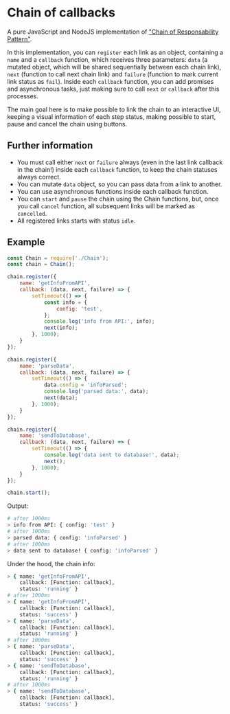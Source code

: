# Chain of callbacks

A pure JavaScript and NodeJS implementation of ["Chain of Responsability Pattern"](https://refactoring.guru/design-patterns/chain-of-responsibility).

In this implementation, you can `register` each link as an object, containing a `name` and a `callback` function, which receives three parameters: `data` (a mutated object, which will be shared sequentially between each chain link), `next` (function to call next chain link) and `failure` (function to mark current link status as `fail`). Inside each `callback` function, you can add promises and asynchronous tasks, just making sure to call `next` or `callback` after this processes.

The main goal here is to make possible to link the chain to an interactive UI, keeping a visual information of each step status, making possible to start, pause and cancel the chain using buttons.

## Further information
- You must call either `next` or `failure` always (even in the last link callback in the chain!) inside each `callback` function, to keep the chain statuses always correct.
- You can mutate `data` object, so you can pass data from a link to another.
- You can use asynchronous functions inside each callback function.
- You can `start` and `pause` the chain using the Chain functions, but, once you call `cancel` function, all subsequent links will be marked as `cancelled`.
- All registered links starts with status `idle`.

## Example

```js
const Chain = require('./Chain');
const chain = Chain();

chain.register({
    name: 'getInfoFromAPI',
    callback: (data, next, failure) => {
        setTimeout(() => {
            const info = {
                config: 'test',
            };
            console.log('info from API:', info);
            next(info);
        }, 1000);
    }
});

chain.register({
    name: 'parseData',
    callback: (data, next, failure) => {
        setTimeout(() => {
            data.config = 'infoParsed';
            console.log('parsed data:', data);
            next(data);
        }, 1000);
    }
});

chain.register({
    name: 'sendToDatabase',
    callback: (data, next, failure) => {
        setTimeout(() => {
            console.log('data sent to database!', data);
            next();
        }, 1000);
    }
});

chain.start();
```

Output:
```sh
# after 1000ms
> info from API: { config: 'test' }
# after 1000ms
> parsed data: { config: 'infoParsed' }
# after 1000ms
> data sent to database! { config: 'infoParsed' }
```

Under the hood, the chain info:
```sh
> { name: 'getInfoFromAPI',
    callback: [Function: callback],
    status: 'running' }
# after 1000ms
> { name: 'getInfoFromAPI',
    callback: [Function: callback],
    status: 'success' }
> { name: 'parseData',
    callback: [Function: callback],
    status: 'running' }
# after 1000ms
> { name: 'parseData',
    callback: [Function: callback],
    status: 'success' }
> { name: 'sendToDatabase',
    callback: [Function: callback],
    status: 'running' }
# after 1000ms
> { name: 'sendToDatabase',
    callback: [Function: callback],
    status: 'success' }
```